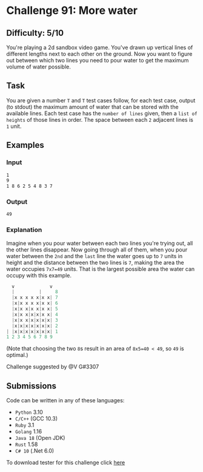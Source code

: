 # Challenge 91: More water

## Difficulty: 5/10

You're playing a 2d sandbox video game. You've drawn up vertical lines of different lengths next to each other on the ground. Now you want to figure out between which two lines you need to pour water to get the maximum volume of water possible.

## Task

You are given a number `T` and `T` test cases follow, for each test case, output (to stdout) the maximum amount of water that can be stored with the available lines.
Each test case has the `number of lines` given, then a `list of heights` of those lines in order.
The space between each `2` adjacent lines is `1` unit.

## Examples

### Input

```sh
1
9
1 8 6 2 5 4 8 3 7
```

### Output

```sh
49
```

### Explanation

Imagine when you pour water between each two lines you're trying out, all the other lines disappear. Now going through all of them, when you pour water between the `2nd` and the `last` line the water goes up to `7` units in height and the distance between the two lines is `7`, making the area the water occupies `7x7=49` units. That is the largest possible area the water can occupy with this example.

```rust
  v             v
  |         |     8
  |x x x x x|x x| 7
  |x|x x x x|x x| 6
  |x|x x|x x|x x| 5
  |x|x x|x|x|x x| 4
  |x|x x|x|x|x|x| 3
  |x|x|x|x|x|x|x| 2
| |x|x|x|x|x|x|x| 1
1 2 3 4 5 6 7 8 9
```

(Note that choosing the two `8`s result in an area of `8x5=40 < 49`, so `49` is optimal.)

Challenge suggested by @V G#3307

## Submissions

Code can be written in any of these languages:

- `Python` 3.10
- `C/C++` (GCC 10.3)
- `Ruby` 3.1
- `Golang` 1.16
- `Java 18` (Open JDK)
- `Rust` 1.58
- `C# 10` (.Net 6.0)

To download tester for this challenge click [here](https://downgit.github.io/#/home?url=https://github.com/Pomroka/PreviousChallenges/tree/main/Challenge_91)
